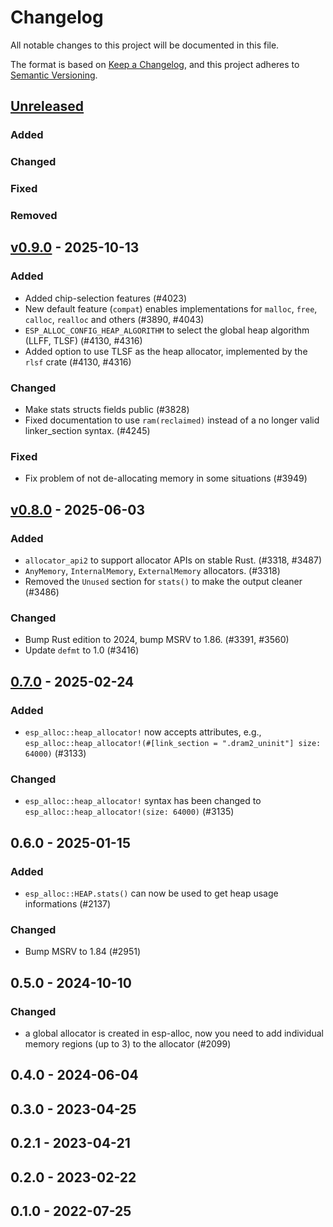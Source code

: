 # Changelog

All notable changes to this project will be documented in this file.

The format is based on [Keep a Changelog](https://keepachangelog.com/en/1.0.0/),
and this project adheres to [Semantic Versioning](https://semver.org/spec/v2.0.0.html).

## [Unreleased]

### Added


### Changed


### Fixed


### Removed


## [v0.9.0] - 2025-10-13

### Added

- Added chip-selection features (#4023)
- New default feature (`compat`) enables implementations for `malloc`, `free`, `calloc`, `realloc` and others (#3890, #4043)
- `ESP_ALLOC_CONFIG_HEAP_ALGORITHM` to select the global heap algorithm (LLFF, TLSF) (#4130, #4316)
- Added option to use TLSF as the heap allocator, implemented by the `rlsf` crate (#4130, #4316)

### Changed

- Make stats structs fields public (#3828)
- Fixed documentation to use `ram(reclaimed)` instead of a no longer valid linker_section syntax. (#4245)

### Fixed

- Fix problem of not de-allocating memory in some situations (#3949)

## [v0.8.0] - 2025-06-03

### Added

- `allocator_api2` to support allocator APIs on stable Rust. (#3318, #3487)
- `AnyMemory`, `InternalMemory`, `ExternalMemory` allocators. (#3318)
- Removed the `Unused` section for `stats()` to make the output cleaner (#3486)

### Changed

- Bump Rust edition to 2024, bump MSRV to 1.86. (#3391, #3560)
- Update `defmt` to 1.0 (#3416)

## [0.7.0] - 2025-02-24

### Added

- `esp_alloc::heap_allocator!` now accepts attributes, e.g., `esp_alloc::heap_allocator!(#[link_section = ".dram2_uninit"] size: 64000)` (#3133)

### Changed

- `esp_alloc::heap_allocator!` syntax has been changed to `esp_alloc::heap_allocator!(size: 64000)` (#3135)

## 0.6.0 - 2025-01-15

### Added

- `esp_alloc::HEAP.stats()` can now be used to get heap usage informations (#2137)

### Changed

- Bump MSRV to 1.84 (#2951)

## 0.5.0 - 2024-10-10

### Changed

- a global allocator is created in esp-alloc, now you need to add individual memory regions (up to 3) to the allocator (#2099)

## 0.4.0 - 2024-06-04

## 0.3.0 - 2023-04-25

## 0.2.1 - 2023-04-21

## 0.2.0 - 2023-02-22

## 0.1.0 - 2022-07-25

[0.7.0]: https://github.com/esp-rs/esp-hal/releases/tag/esp-alloc-v0.7.0
[v0.8.0]: https://github.com/esp-rs/esp-hal/compare/esp-alloc-v0.7.0...esp-alloc-v0.8.0
[v0.9.0]: https://github.com/esp-rs/esp-hal/compare/esp-alloc-v0.8.0...esp-alloc-v0.9.0
[Unreleased]: https://github.com/esp-rs/esp-hal/compare/esp-alloc-v0.9.0...HEAD
